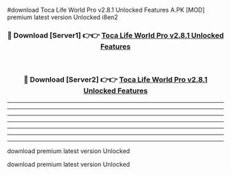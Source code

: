 #download Toca Life World Pro v2.8.1 Unlocked Features A.PK [MOD] premium latest version Unlocked i8en2 



<div align="center">
<h3>🔴 Download [Server1] 👉👉 <a href="https://download1apk.web.app/">Toca Life World Pro v2.8.1 Unlocked Features</a></h3><br>

<h3>🔴 Download [Server2] 👉👉 <a href="https://download1apk.web.app/">Toca Life World Pro v2.8.1 Unlocked Features</a></h3>
</div>





----------------------------------------------------------

----------------------------------------------------------

----------------------------------------------------------

----------------------------------------------------------

----------------------------------------------------------

----------------------------------------------------------

----------------------------------------------------------

download premium latest version Unlocked

download premium latest version Unlocked

